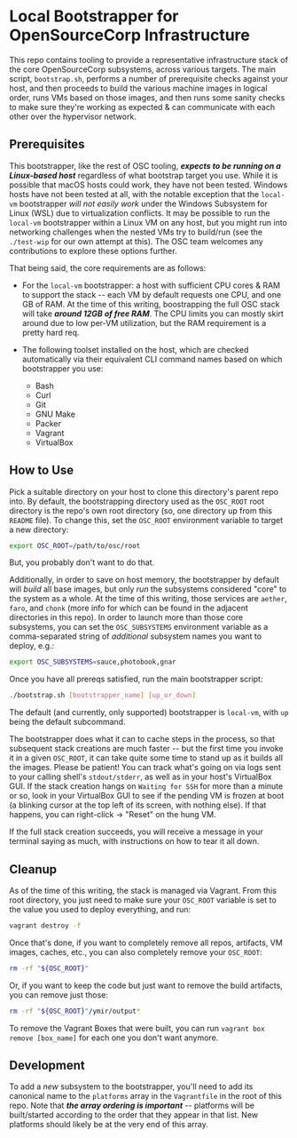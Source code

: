 Local Bootstrapper for OpenSourceCorp Infrastructure
====================================================

This repo contains tooling to provide a representative infrastructure stack of
the core OpenSourceCorp subsystems, across various targets. The main script,
`bootstrap.sh`, performs a number of prerequisite checks against your host, and
then proceeds to build the various machine images in logical order, runs VMs
based on those images, and then runs some sanity checks to make sure they're
working as expected & can communicate with each other over the hypervisor
network.

Prerequisites
-------------

This bootstrapper, like the rest of OSC tooling, ***expects to be running on a
Linux-based host*** regardless of what bootstrap target you use. While it is
possible that macOS hosts could work, they have not been tested. Windows hosts
have not been tested at all, with the notable exception that the `local-vm`
bootstrapper *will not easily work* under the Windows Subsystem for Linux (WSL)
due to virtualization conflicts. It may be possible to run the `local-vm`
bootstrapper within a Linux VM on any host, but you might run into networking
challenges when the nested VMs try to build/run (see the `./test-wip` for our
own attempt at this). The OSC team welcomes any contributions to explore these
options further.

That being said, the core requirements are as follows:

* For the `local-vm` bootstrapper: a host with sufficient CPU cores & RAM to
  support the stack -- each VM by default requests one CPU, and one GB of RAM.
  At the time of this writing, boostrapping the full OSC stack will take
  ***around 12GB of free RAM***. The CPU limits you can mostly skirt around due
  to low per-VM utilization, but the RAM requirement is a pretty hard req.

* The following toolset installed on the host, which are checked automatically
  via their equivalent CLI command names based on which bootstrapper you use:
  * Bash
  * Curl
  * Git
  * GNU Make
  * Packer
  * Vagrant
  * VirtualBox

How to Use
----------

Pick a suitable directory on your host to clone this directory's parent repo
into. By default, the bootstrapping directory used as the `OSC_ROOT` root
directory is the repo's own root directory (so, one directory up from this
`README` file). To change this, set the `OSC_ROOT` environment variable to
target a new directory:

```sh
export OSC_ROOT=/path/to/osc/root
```

But, you probably don't want to do that.

Additionally, in order to save on host memory, the bootstrapper by default will
*build* all base images, but only *run* the subsystems considered "core" to the
system as a whole. At the time of this writing, those services are `aether`,
`faro`, and `chonk` (more info for which can be found in the adjacent
directories in this repo). In order to launch more than those core subsystems,
you can set the `OSC_SUBSYSTEMS` environment variable as a comma-separated
string of *additional* subsystem names you want to deploy, e.g.:

```sh
export OSC_SUBSYSTEMS=sauce,photobook,gnar
```

Once you have all prereqs satisfied, run the main bootstrapper script:

```sh
./bootstrap.sh [bootstrapper_name] [up_or_down]
```

The default (and currently, only supported) bootstrapper is `local-vm`, with
`up` being the default subcommand.

The bootstrapper does what it can to cache steps in the process, so that
subsequent stack creations are much faster -- but the first time you invoke it
in a given `OSC_ROOT`, it can take quite some time to stand up as it builds all
the images. Please be patient! You can track what's going on via logs sent to
your calling shell's `stdout/stderr`, as well as in your host's VirtualBox GUI.
If the stack creation hangs on `Waiting for SSH` for more than a minute or so,
look in your VirtualBox GUI to see if the pending VM is frozen at boot (a
blinking cursor at the top left of its screen, with nothing else). If that
happens, you can right-click -> "Reset" on the hung VM.

If the full stack creation succeeds, you will receive a message in your terminal
saying as much, with instructions on how to tear it all down.

Cleanup
-------

As of the time of this writing, the stack is managed via Vagrant. From this root
directory, you just need to make sure your `OSC_ROOT` variable is set to the
value you used to deploy everything, and run:

```sh
vagrant destroy -f
```

Once that's done, if you want to completely remove all repos, artifacts, VM
images, caches, etc., you can also completely remove your `OSC_ROOT`:

```sh
rm -rf "${OSC_ROOT}"
```

Or, if you want to keep the code but just want to remove the build artifacts,
you can remove just those:

```sh
rm -rf "${OSC_ROOT}"/ymir/output*
```

To remove the Vagrant Boxes that were built, you can run `vagrant box remove
[box_name]` for each one you don't want anymore.

Development
-----------

To add a *new* subsystem to the bootstrapper, you'll need to add its canonical
name to the `platforms` array in the `Vagrantfile` in the root of this repo.
Note that ***the array ordering is important*** -- platforms will be
built/started according to the order that they appear in that list. New
platforms should likely be at the very end of this array.
